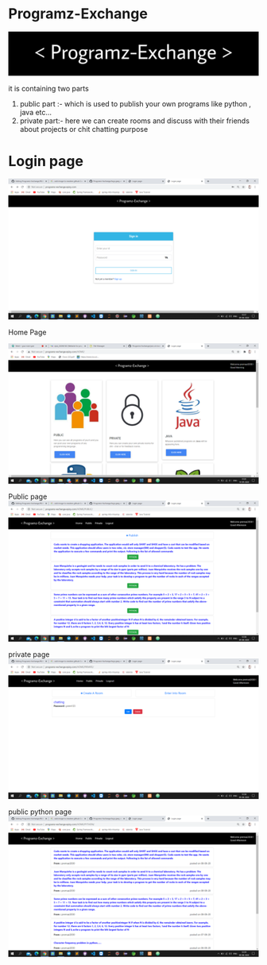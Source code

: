 # Programz-Exchange

![alt text](https://github.com/premsai2030/Programz-Exchange/blob/master/logo.jpeg)


it is containing two parts
1) public part :- which is used to publish your own programs like python , java etc...
2) private part:- here we can create rooms and discuss with their friends about projects or chit chatting purpose 


# Login page


 ![](https://github.com/premsai2030/Programz-Exchange/blob/master/pics/login.png)
 
 Home Page
 
![](https://github.com/premsai2030/Programz-Exchange/blob/master/pics/home%20page.png) 


Public page
![](https://github.com/premsai2030/Programz-Exchange/blob/master/pics/public.png) 



private page
![](https://github.com/premsai2030/Programz-Exchange/blob/master/pics/private.png) 


public python page
![](https://github.com/premsai2030/Programz-Exchange/blob/master/pics/python.png) 

